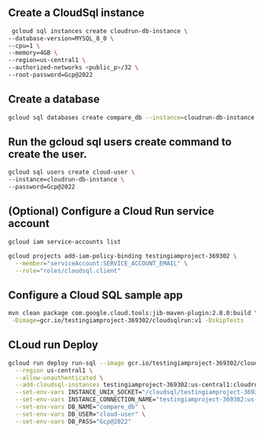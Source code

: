 
## Create a CloudSql instance 
```bash
 gcloud sql instances create cloudrun-db-instance \
--database-version=MYSQL_8_0 \
--cpu=1 \
--memory=4GB \
--region=us-central1 \
--authorized-networks <public_p>/32 \
--root-password=Gcp@2022
```


## Create a database 
```bash
gcloud sql databases create compare_db --instance=cloudrun-db-instance
```

## Run the gcloud sql users create command to create the user.
```bash
gcloud sql users create cloud-user \
--instance=cloudrun-db-instance \
--password=Gcp@2022
```

## (Optional) Configure a Cloud Run service account
```bash
gcloud iam service-accounts list

gcloud projects add-iam-policy-binding testingiamproject-369302 \
  --member="serviceAccount:SERVICE_ACCOUNT_EMAIL" \
  --role="roles/cloudsql.client"
```

## Configure a Cloud SQL sample app
```bash
mvn clean package com.google.cloud.tools:jib-maven-plugin:2.8.0:build \
 -Dimage=gcr.io/testingiamproject-369302/cloudsqlrun:v1 -DskipTests
```


## CLoud run Deploy
```bash
gcloud run deploy run-sql --image gcr.io/testingiamproject-369302/cloudsqlrun:v1 \
  --region us-central1 \
  --allow-unauthenticated \
  --add-cloudsql-instances testingiamproject-369302:us-central1:cloudrun-db-instance \
  --set-env-vars INSTANCE_UNIX_SOCKET="/cloudsql/testingiamproject-369302:us-central1:cloudrun-db-instance" \
  --set-env-vars INSTANCE_CONNECTION_NAME="testingiamproject-369302:us-central1:cloudrun-db-instance" \
  --set-env-vars DB_NAME="compare_db" \
  --set-env-vars DB_USER="cloud-user" \
  --set-env-vars DB_PASS="Gcp@2022"
```

